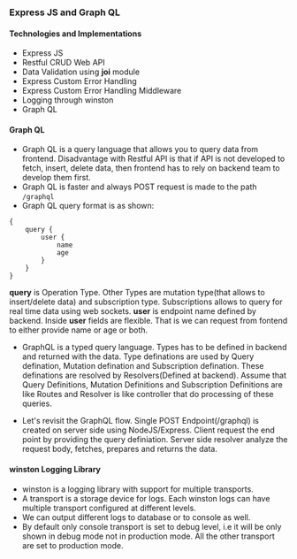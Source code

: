 ### Express JS and Graph QL

#### Technologies and Implementations

- Express JS
- Restful CRUD Web API
- Data Validation using **joi** module
- Express Custom Error Handling
- Express Custom Error Handling Middleware
- Logging through winston
- Graph QL

#### Graph QL

- Graph QL is a query language that allows you to query data from frontend. Disadvantage with Restful API is that if API is not developed to fetch, insert, delete data, then frontend has to rely on backend team to develop them first.
- Graph QL is faster and always POST request is made to the path `/graphql`
- Graph QL query format is as shown:

```
{
    query {
        user {
            name
            age
        }
    }
}
```

**query** is Operation Type. Other Types are mutation type(that allows to insert/delete data) and subscription type. Subscriptions allows to query for real time data using web sockets.
**user** is endpoint name defined by backend. Inside **user** fields are flexible. That is we can request from fontend to either provide name or age or both.

- GraphQL is a typed query language. Types has to be defined in backend and returned with the data. Type definations are used by Query defination, Mutation defination and Subscription defination. These definations are resolved by Resolvers(Defined at backend). Assume that Query Definitions, Mutation Definitions and Subscription Definitions are like Routes and Resolver is like controller that do processing of these queries.

- Let's revisit the GraphQL flow. Single POST Endpoint(/graphql) is created on server side using NodeJS/Express. Client request the end point by providing the query definiation. Server side resolver analyze the request body, fetches, prepares and returns the data.

#### winston Logging Library

- winston is a logging library with support for multiple transports.
- A transport is a storage device for logs. Each winston logs can have multiple transport configured at different levels.
- We can output different logs to database or to console as well.
- By default only console transport is set to debug level, i.e it will be only shown in debug mode not in production mode. All the other transport are set to production mode.
